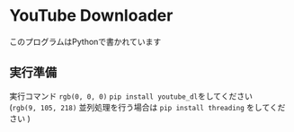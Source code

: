 # YouTube Downloader
このプログラムはPythonで書かれています
## 実行準備
実行コマンド
`rgb(0, 0, 0)` ```pip install youtube_dl```をしてください  
(`rgb(9, 105, 218)` 並列処理を行う場合は ```pip install threading``` をしてください )
